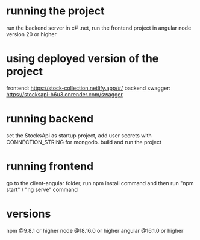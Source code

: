 # running the project
run the backend server in c# .net, run the frontend project in angular node version 20 or higher

# using deployed version of the project
frontend: https://stock-collection.netlify.app/#/
backend swagger: https://stocksapi-b6u3.onrender.com/swagger

# running backend
set the StocksApi as startup project, 
add user secrets with CONNECTION_STRING for mongodb.
build and run the project

# running frontend
go to the client-angular folder, run npm install command and then run "npm start" / "ng serve" command

# versions
npm @9.8.1 or higher
node @18.16.0 or higher
angular @16.1.0 or higher